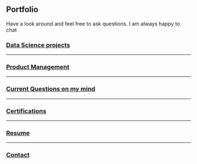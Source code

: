 ## Portfolio

Have a look around and feel free to ask questions. I am always happy to chat 

### [Data Science projects](/DS_index.md)
---
### [Product Management](/PM/PM.md)
---
### [Current Questions on my mind](/Questions/questions.md)
---
### [Certifications](/Certifications/certifications.md)
---
### [Resume](/Resume/Sebastian_Andreasen_Resume.pdf)
---
### [Contact](/contact/Contact.md)